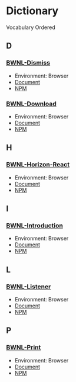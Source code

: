 # Dictionary

Vocabulary Ordered

## D

### [BWNL-Dismiss](//github.com/SudoDotDog/BWNL-Dismiss)

-   Environment: Browser
-   [Document](//dismiss.bwnl.io)
-   [NPM](//www.npmjs.com/package/@bwnl/dismiss)

### [BWNL-Download](//github.com/SudoDotDog/BWNL-Download)

-   Environment: Browser
-   [Document](//download.bwnl.io)
-   [NPM](//www.npmjs.com/package/@bwnl/downloader)

## H

### [BWNL-Horizon-React](//github.com/SudoDotDog/BWNL-Horizon-React)

-   Environment: Browser
-   [Document](//horizon-react.bwnl.io)
-   [NPM](//www.npmjs.com/package/@bwnl/react-horizon)

## I

### [BWNL-Introduction](//github.com/SudoDotDog/BWNL-Introduction)

-   Environment: Browser
-   [Document](//introduction.bwnl.io)
-   [NPM](//www.npmjs.com/package/@bwnl/introduction)

## L

### [BWNL-Listener](//github.com/SudoDotDog/BWNL-Listener)

-   Environment: Browser
-   [Document](//listener.bwnl.io)
-   [NPM](//www.npmjs.com/package/@bwnl/listener)

## P

### [BWNL-Print](//github.com/SudoDotDog/BWNL-Print)

-   Environment: Browser
-   [Document](//print.bwnl.io)
-   [NPM](//www.npmjs.com/package/@bwnl/print)
